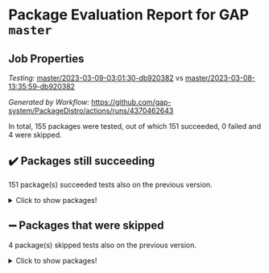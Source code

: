 # Package Evaluation Report for GAP `master`

## Job Properties

*Testing:* [master/2023-03-09-03:01:30-db920382](https://github.com/gap-system/PackageDistro/blob/data/reports/master/2023-03-09-03:01:30-db920382) vs [master/2023-03-08-13:35:59-db920382](https://github.com/gap-system/PackageDistro/blob/data/reports/master/2023-03-08-13:35:59-db920382)

*Generated by Workflow:* https://github.com/gap-system/PackageDistro/actions/runs/4370462643

In total, 155 packages were tested, out of which 151 succeeded, 0 failed and 4 were skipped.

## :heavy_check_mark: Packages still succeeding

151 package(s) succeeded tests also on the previous version.
<details><summary>Click to show packages!</summary>

- 4ti2interface 2023.02-04 [(success)](https://github.com/gap-system/PackageDistro/actions/runs/4370462643/jobs/7645578236)
- ace 5.6.2 [(success)](https://github.com/gap-system/PackageDistro/actions/runs/4370462643/jobs/7645578381)
- aclib 1.3.2 [(success)](https://github.com/gap-system/PackageDistro/actions/runs/4370462643/jobs/7645578483)
- agt 0.3.1 [(success)](https://github.com/gap-system/PackageDistro/actions/runs/4370462643/jobs/7645578579)
- alnuth 3.2.1 [(success)](https://github.com/gap-system/PackageDistro/actions/runs/4370462643/jobs/7645578684)
- anupq 3.3.0 [(success)](https://github.com/gap-system/PackageDistro/actions/runs/4370462643/jobs/7645578800)
- atlasrep 2.1.6 [(success)](https://github.com/gap-system/PackageDistro/actions/runs/4370462643/jobs/7645578902)
- autodoc 2022.10.20 [(success)](https://github.com/gap-system/PackageDistro/actions/runs/4370462643/jobs/7645578995)
- automata 1.15 [(success)](https://github.com/gap-system/PackageDistro/actions/runs/4370462643/jobs/7645579106)
- automgrp 1.3.2 [(success)](https://github.com/gap-system/PackageDistro/actions/runs/4370462643/jobs/7645579205)
- autpgrp 1.11 [(success)](https://github.com/gap-system/PackageDistro/actions/runs/4370462643/jobs/7645579302)
- cap 2023.03-02 [(success)](https://github.com/gap-system/PackageDistro/actions/runs/4370462643/jobs/7645579398)
- caratinterface 2.3.4 [(success)](https://github.com/gap-system/PackageDistro/actions/runs/4370462643/jobs/7645579488)
- cddinterface 2022.11.01 [(success)](https://github.com/gap-system/PackageDistro/actions/runs/4370462643/jobs/7645579590)
- circle 1.6.6 [(success)](https://github.com/gap-system/PackageDistro/actions/runs/4370462643/jobs/7645579651)
- classicpres 1.22 [(success)](https://github.com/gap-system/PackageDistro/actions/runs/4370462643/jobs/7645579739)
- cohomolo 1.6.11 [(success)](https://github.com/gap-system/PackageDistro/actions/runs/4370462643/jobs/7645579829)
- congruence 1.2.5 [(success)](https://github.com/gap-system/PackageDistro/actions/runs/4370462643/jobs/7645579905)
- corelg 1.56 [(success)](https://github.com/gap-system/PackageDistro/actions/runs/4370462643/jobs/7645579993)
- crime 1.6 [(success)](https://github.com/gap-system/PackageDistro/actions/runs/4370462643/jobs/7645580073)
- crisp 1.4.6 [(success)](https://github.com/gap-system/PackageDistro/actions/runs/4370462643/jobs/7645580146)
- crypting 0.10.4 [(success)](https://github.com/gap-system/PackageDistro/actions/runs/4370462643/jobs/7645580230)
- cryst 4.1.25 [(success)](https://github.com/gap-system/PackageDistro/actions/runs/4370462643/jobs/7645580312)
- crystcat 1.1.10 [(success)](https://github.com/gap-system/PackageDistro/actions/runs/4370462643/jobs/7645580386)
- ctbllib 1.3.5 [(success)](https://github.com/gap-system/PackageDistro/actions/runs/4370462643/jobs/7645580464)
- cubefree 1.19 [(success)](https://github.com/gap-system/PackageDistro/actions/runs/4370462643/jobs/7645580555)
- curlinterface 2.3.1 [(success)](https://github.com/gap-system/PackageDistro/actions/runs/4370462643/jobs/7645580648)
- cvec 2.7.6 [(success)](https://github.com/gap-system/PackageDistro/actions/runs/4370462643/jobs/7645580744)
- datastructures 0.3.0 [(success)](https://github.com/gap-system/PackageDistro/actions/runs/4370462643/jobs/7645580826)
- deepthought 1.0.6 [(success)](https://github.com/gap-system/PackageDistro/actions/runs/4370462643/jobs/7645580918)
- design 1.8 [(success)](https://github.com/gap-system/PackageDistro/actions/runs/4370462643/jobs/7645581039)
- difsets 2.3.1 [(success)](https://github.com/gap-system/PackageDistro/actions/runs/4370462643/jobs/7645581163)
- digraphs 1.6.1 [(success)](https://github.com/gap-system/PackageDistro/actions/runs/4370462643/jobs/7645581267)
- edim 1.3.6 [(success)](https://github.com/gap-system/PackageDistro/actions/runs/4370462643/jobs/7645581381)
- example 4.3.4 [(success)](https://github.com/gap-system/PackageDistro/actions/runs/4370462643/jobs/7645581458)
- examplesforhomalg 2023.02-04 [(success)](https://github.com/gap-system/PackageDistro/actions/runs/4370462643/jobs/7645581574)
- factint 1.6.3 [(success)](https://github.com/gap-system/PackageDistro/actions/runs/4370462643/jobs/7645581662)
- ferret 1.0.9 [(success)](https://github.com/gap-system/PackageDistro/actions/runs/4370462643/jobs/7645581767)
- fga 1.4.0 [(success)](https://github.com/gap-system/PackageDistro/actions/runs/4370462643/jobs/7645581886)
- fining 1.5.5 [(success)](https://github.com/gap-system/PackageDistro/actions/runs/4370462643/jobs/7645581986)
- float 1.0.3 [(success)](https://github.com/gap-system/PackageDistro/actions/runs/4370462643/jobs/7645582097)
- format 1.4.3 [(success)](https://github.com/gap-system/PackageDistro/actions/runs/4370462643/jobs/7645582198)
- forms 1.2.9 [(success)](https://github.com/gap-system/PackageDistro/actions/runs/4370462643/jobs/7645582310)
- fplsa 1.2.6 [(success)](https://github.com/gap-system/PackageDistro/actions/runs/4370462643/jobs/7645582421)
- fr 2.4.12 [(success)](https://github.com/gap-system/PackageDistro/actions/runs/4370462643/jobs/7645582516)
- francy 1.2.5 [(success)](https://github.com/gap-system/PackageDistro/actions/runs/4370462643/jobs/7645582623)
- fwtree 1.3 [(success)](https://github.com/gap-system/PackageDistro/actions/runs/4370462643/jobs/7645582748)
- gapdoc 1.6.6 [(success)](https://github.com/gap-system/PackageDistro/actions/runs/4370462643/jobs/7645582850)
- gauss 2023.02-04 [(success)](https://github.com/gap-system/PackageDistro/actions/runs/4370462643/jobs/7645582965)
- gaussforhomalg 2023.02-04 [(success)](https://github.com/gap-system/PackageDistro/actions/runs/4370462643/jobs/7645583064)
- gbnp 1.0.5 [(success)](https://github.com/gap-system/PackageDistro/actions/runs/4370462643/jobs/7645583178)
- generalizedmorphismsforcap 2023.02-01 [(success)](https://github.com/gap-system/PackageDistro/actions/runs/4370462643/jobs/7645583272)
- genss 1.6.8 [(success)](https://github.com/gap-system/PackageDistro/actions/runs/4370462643/jobs/7645583379)
- gradedmodules 2023.02-04 [(success)](https://github.com/gap-system/PackageDistro/actions/runs/4370462643/jobs/7645583502)
- gradedringforhomalg 2023.02-04 [(success)](https://github.com/gap-system/PackageDistro/actions/runs/4370462643/jobs/7645583596)
- grape 4.9.0 [(success)](https://github.com/gap-system/PackageDistro/actions/runs/4370462643/jobs/7645583713)
- groupoids 1.73 [(success)](https://github.com/gap-system/PackageDistro/actions/runs/4370462643/jobs/7645583808)
- grpconst 2.6.4 [(success)](https://github.com/gap-system/PackageDistro/actions/runs/4370462643/jobs/7645583903)
- guarana 0.96.3 [(success)](https://github.com/gap-system/PackageDistro/actions/runs/4370462643/jobs/7645584011)
- guava 3.18 [(success)](https://github.com/gap-system/PackageDistro/actions/runs/4370462643/jobs/7645584148)
- hap 1.53 [(success)](https://github.com/gap-system/PackageDistro/actions/runs/4370462643/jobs/7645584277)
- hapcryst 0.1.15 [(success)](https://github.com/gap-system/PackageDistro/actions/runs/4370462643/jobs/7645584360)
- hecke 1.5.3 [(success)](https://github.com/gap-system/PackageDistro/actions/runs/4370462643/jobs/7645584474)
- help 3.5 [(success)](https://github.com/gap-system/PackageDistro/actions/runs/4370462643/jobs/7645584620)
- homalg 2023.02-05 [(success)](https://github.com/gap-system/PackageDistro/actions/runs/4370462643/jobs/7645584708)
- homalgtocas 2023.02-04 [(success)](https://github.com/gap-system/PackageDistro/actions/runs/4370462643/jobs/7645584776)
- idrel 2.45 [(success)](https://github.com/gap-system/PackageDistro/actions/runs/4370462643/jobs/7645584866)
- images 1.3.1 [(success)](https://github.com/gap-system/PackageDistro/actions/runs/4370462643/jobs/7645584942)
- intpic 0.3.0 [(success)](https://github.com/gap-system/PackageDistro/actions/runs/4370462643/jobs/7645585027)
- io 4.8.1 [(success)](https://github.com/gap-system/PackageDistro/actions/runs/4370462643/jobs/7645585107)
- io_forhomalg 2023.02-04 [(success)](https://github.com/gap-system/PackageDistro/actions/runs/4370462643/jobs/7645585188)
- irredsol 1.4.4 [(success)](https://github.com/gap-system/PackageDistro/actions/runs/4370462643/jobs/7645585261)
- json 2.1.1 [(success)](https://github.com/gap-system/PackageDistro/actions/runs/4370462643/jobs/7645585352)
- jupyterkernel 1.5.0 [(success)](https://github.com/gap-system/PackageDistro/actions/runs/4370462643/jobs/7645585414)
- jupyterviz 1.5.6 [(success)](https://github.com/gap-system/PackageDistro/actions/runs/4370462643/jobs/7645585516)
- kan 1.35 [(success)](https://github.com/gap-system/PackageDistro/actions/runs/4370462643/jobs/7645585593)
- kbmag 1.5.11 [(success)](https://github.com/gap-system/PackageDistro/actions/runs/4370462643/jobs/7645585675)
- laguna 3.9.6 [(success)](https://github.com/gap-system/PackageDistro/actions/runs/4370462643/jobs/7645585752)
- liealgdb 2.2.1 [(success)](https://github.com/gap-system/PackageDistro/actions/runs/4370462643/jobs/7645585829)
- liepring 2.8 [(success)](https://github.com/gap-system/PackageDistro/actions/runs/4370462643/jobs/7645585925)
- liering 2.4.2 [(success)](https://github.com/gap-system/PackageDistro/actions/runs/4370462643/jobs/7645586001)
- linearalgebraforcap 2023.03-01 [(success)](https://github.com/gap-system/PackageDistro/actions/runs/4370462643/jobs/7645586086)
- localizeringforhomalg 2023.02-04 [(success)](https://github.com/gap-system/PackageDistro/actions/runs/4370462643/jobs/7645586185)
- loops 3.4.3 [(success)](https://github.com/gap-system/PackageDistro/actions/runs/4370462643/jobs/7645586275)
- lpres 1.0.3 [(success)](https://github.com/gap-system/PackageDistro/actions/runs/4370462643/jobs/7645586367)
- majoranaalgebras 1.5.1 [(success)](https://github.com/gap-system/PackageDistro/actions/runs/4370462643/jobs/7645586455)
- mapclass 1.4.6 [(success)](https://github.com/gap-system/PackageDistro/actions/runs/4370462643/jobs/7645586547)
- matgrp 0.70 [(success)](https://github.com/gap-system/PackageDistro/actions/runs/4370462643/jobs/7645586631)
- matricesforhomalg 2023.02-04 [(success)](https://github.com/gap-system/PackageDistro/actions/runs/4370462643/jobs/7645586704)
- modisom 2.5.4 [(success)](https://github.com/gap-system/PackageDistro/actions/runs/4370462643/jobs/7645586776)
- modulepresentationsforcap 2023.02-03 [(success)](https://github.com/gap-system/PackageDistro/actions/runs/4370462643/jobs/7645586853)
- modules 2023.02-04 [(success)](https://github.com/gap-system/PackageDistro/actions/runs/4370462643/jobs/7645586919)
- monoidalcategories 2023.02-05 [(success)](https://github.com/gap-system/PackageDistro/actions/runs/4370462643/jobs/7645586979)
- nconvex 2022.09-01 [(success)](https://github.com/gap-system/PackageDistro/actions/runs/4370462643/jobs/7645587034)
- nilmat 1.4.2 [(success)](https://github.com/gap-system/PackageDistro/actions/runs/4370462643/jobs/7645587096)
- nock 1.5 [(success)](https://github.com/gap-system/PackageDistro/actions/runs/4370462643/jobs/7645587166)
- normalizinterface 1.3.5 [(success)](https://github.com/gap-system/PackageDistro/actions/runs/4370462643/jobs/7645587242)
- nq 2.5.9 [(success)](https://github.com/gap-system/PackageDistro/actions/runs/4370462643/jobs/7645587311)
- numericalsgps 1.3.1 [(success)](https://github.com/gap-system/PackageDistro/actions/runs/4370462643/jobs/7645587391)
- openmath 11.5.3 [(success)](https://github.com/gap-system/PackageDistro/actions/runs/4370462643/jobs/7645587456)
- orb 4.9.0 [(success)](https://github.com/gap-system/PackageDistro/actions/runs/4370462643/jobs/7645587528)
- packagemanager 1.4.0 [(success)](https://github.com/gap-system/PackageDistro/actions/runs/4370462643/jobs/7645587637)
- patternclass 2.4.3 [(success)](https://github.com/gap-system/PackageDistro/actions/runs/4370462643/jobs/7645587707)
- permut 2.0.4 [(success)](https://github.com/gap-system/PackageDistro/actions/runs/4370462643/jobs/7645587804)
- polenta 1.3.10 [(success)](https://github.com/gap-system/PackageDistro/actions/runs/4370462643/jobs/7645587888)
- polymaking 0.8.6 [(success)](https://github.com/gap-system/PackageDistro/actions/runs/4370462643/jobs/7645587964)
- primgrp 3.4.4 [(success)](https://github.com/gap-system/PackageDistro/actions/runs/4370462643/jobs/7645588034)
- profiling 2.5.2 [(success)](https://github.com/gap-system/PackageDistro/actions/runs/4370462643/jobs/7645588098)
- qpa 1.34 [(success)](https://github.com/gap-system/PackageDistro/actions/runs/4370462643/jobs/7645588163)
- quagroup 1.8.3 [(success)](https://github.com/gap-system/PackageDistro/actions/runs/4370462643/jobs/7645588249)
- radiroot 2.9 [(success)](https://github.com/gap-system/PackageDistro/actions/runs/4370462643/jobs/7645588318)
- rcwa 4.7.1 [(success)](https://github.com/gap-system/PackageDistro/actions/runs/4370462643/jobs/7645588436)
- rds 1.8 [(success)](https://github.com/gap-system/PackageDistro/actions/runs/4370462643/jobs/7645588546)
- recog 1.4.2 [(success)](https://github.com/gap-system/PackageDistro/actions/runs/4370462643/jobs/7645588658)
- repndecomp 1.3.0 [(success)](https://github.com/gap-system/PackageDistro/actions/runs/4370462643/jobs/7645588752)
- repsn 3.1.0 [(success)](https://github.com/gap-system/PackageDistro/actions/runs/4370462643/jobs/7645588841)
- resclasses 4.7.3 [(success)](https://github.com/gap-system/PackageDistro/actions/runs/4370462643/jobs/7645588919)
- ringsforhomalg 2023.02-05 [(success)](https://github.com/gap-system/PackageDistro/actions/runs/4370462643/jobs/7645589016)
- sco 2023.02-04 [(success)](https://github.com/gap-system/PackageDistro/actions/runs/4370462643/jobs/7645589102)
- scscp 2.4.1 [(success)](https://github.com/gap-system/PackageDistro/actions/runs/4370462643/jobs/7645589206)
- semigroups 5.2.1 [(success)](https://github.com/gap-system/PackageDistro/actions/runs/4370462643/jobs/7645589299)
- sglppow 2.3 [(success)](https://github.com/gap-system/PackageDistro/actions/runs/4370462643/jobs/7645589382)
- sgpviz 0.999.5 [(success)](https://github.com/gap-system/PackageDistro/actions/runs/4370462643/jobs/7645589511)
- simpcomp 2.1.14 [(success)](https://github.com/gap-system/PackageDistro/actions/runs/4370462643/jobs/7645589599)
- singular 2023.02.09 [(success)](https://github.com/gap-system/PackageDistro/actions/runs/4370462643/jobs/7645589685)
- sl2reps 1.1 [(success)](https://github.com/gap-system/PackageDistro/actions/runs/4370462643/jobs/7645589787)
- sla 1.5.3 [(success)](https://github.com/gap-system/PackageDistro/actions/runs/4370462643/jobs/7645589894)
- smallgrp 1.5.2 [(success)](https://github.com/gap-system/PackageDistro/actions/runs/4370462643/jobs/7645589984)
- smallsemi 0.6.13 [(success)](https://github.com/gap-system/PackageDistro/actions/runs/4370462643/jobs/7645590073)
- sonata 2.9.6 [(success)](https://github.com/gap-system/PackageDistro/actions/runs/4370462643/jobs/7645590164)
- sophus 1.27 [(success)](https://github.com/gap-system/PackageDistro/actions/runs/4370462643/jobs/7645590267)
- spinsym 1.5.2 [(success)](https://github.com/gap-system/PackageDistro/actions/runs/4370462643/jobs/7645590355)
- standardff 0.9.4 [(success)](https://github.com/gap-system/PackageDistro/actions/runs/4370462643/jobs/7645590461)
- symbcompcc 1.3.2 [(success)](https://github.com/gap-system/PackageDistro/actions/runs/4370462643/jobs/7645590555)
- thelma 1.3 [(success)](https://github.com/gap-system/PackageDistro/actions/runs/4370462643/jobs/7645590657)
- tomlib 1.2.9 [(success)](https://github.com/gap-system/PackageDistro/actions/runs/4370462643/jobs/7645590742)
- toolsforhomalg 2023.02-06 [(success)](https://github.com/gap-system/PackageDistro/actions/runs/4370462643/jobs/7645590814)
- toric 1.9.5 [(success)](https://github.com/gap-system/PackageDistro/actions/runs/4370462643/jobs/7645590910)
- toricvarieties 2022.07.13 [(success)](https://github.com/gap-system/PackageDistro/actions/runs/4370462643/jobs/7645591014)
- transgrp 3.6.3 [(success)](https://github.com/gap-system/PackageDistro/actions/runs/4370462643/jobs/7645591090)
- ugaly 4.0.3 [(success)](https://github.com/gap-system/PackageDistro/actions/runs/4370462643/jobs/7645591177)
- unipot 1.5 [(success)](https://github.com/gap-system/PackageDistro/actions/runs/4370462643/jobs/7645591263)
- unitlib 4.2.0 [(success)](https://github.com/gap-system/PackageDistro/actions/runs/4370462643/jobs/7645591327)
- utils 0.82 [(success)](https://github.com/gap-system/PackageDistro/actions/runs/4370462643/jobs/7645591423)
- uuid 0.7 [(success)](https://github.com/gap-system/PackageDistro/actions/runs/4370462643/jobs/7645591515)
- walrus 0.9991 [(success)](https://github.com/gap-system/PackageDistro/actions/runs/4370462643/jobs/7645591598)
- wedderga 4.10.3 [(success)](https://github.com/gap-system/PackageDistro/actions/runs/4370462643/jobs/7645591666)
- xmod 2.91 [(success)](https://github.com/gap-system/PackageDistro/actions/runs/4370462643/jobs/7645591762)
- xmodalg 1.23 [(success)](https://github.com/gap-system/PackageDistro/actions/runs/4370462643/jobs/7645591843)
- yangbaxter 0.10.3 [(success)](https://github.com/gap-system/PackageDistro/actions/runs/4370462643/jobs/7645591952)
- zeromqinterface 0.14 [(success)](https://github.com/gap-system/PackageDistro/actions/runs/4370462643/jobs/7645592045)
</details>

## :heavy_minus_sign: Packages that were skipped

4 package(s) skipped tests also on the previous version.
<details><summary>Click to show packages!</summary>

- browse 1.8.21 [(skipped)](https://github.com/gap-system/PackageDistro/actions/runs/4370462643/jobs/7645382471)
- itc 1.5.1 [(skipped)](https://github.com/gap-system/PackageDistro/actions/runs/4370462643/jobs/7645382471)
- polycyclic 2.16 [(skipped)](https://github.com/gap-system/PackageDistro/actions/runs/4370462643/jobs/7645382471)
- xgap 4.31 [(skipped)](https://github.com/gap-system/PackageDistro/actions/runs/4370462643/jobs/7645382471)
</details>

